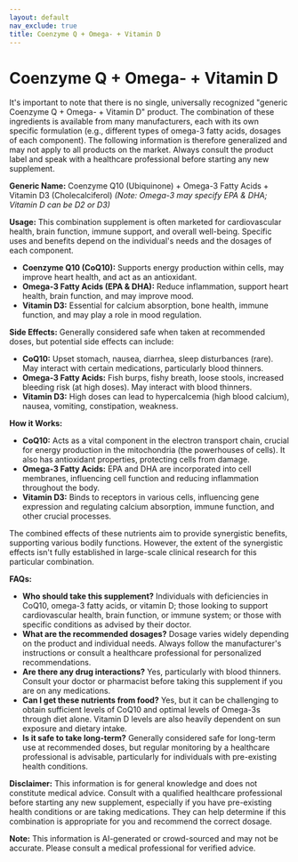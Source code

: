 ```yaml
---
layout: default
nav_exclude: true
title: Coenzyme Q + Omega- + Vitamin D
---
```


# Coenzyme Q + Omega- + Vitamin D

It's important to note that there is no single, universally recognized "generic Coenzyme Q + Omega- + Vitamin D" product.  The combination of these ingredients is available from many manufacturers, each with its own specific formulation (e.g., different types of omega-3 fatty acids, dosages of each component). The following information is therefore generalized and may not apply to all products on the market. Always consult the product label and speak with a healthcare professional before starting any new supplement.

**Generic Name:**  Coenzyme Q10 (Ubiquinone) + Omega-3 Fatty Acids + Vitamin D3 (Cholecalciferol)  *(Note:  Omega-3 may specify EPA & DHA; Vitamin D can be D2 or D3)*

**Usage:**  This combination supplement is often marketed for cardiovascular health, brain function, immune support, and overall well-being.  Specific uses and benefits depend on the individual's needs and the dosages of each component.

* **Coenzyme Q10 (CoQ10):**  Supports energy production within cells, may improve heart health, and act as an antioxidant.
* **Omega-3 Fatty Acids (EPA & DHA):**  Reduce inflammation, support heart health, brain function, and may improve mood.
* **Vitamin D3:**  Essential for calcium absorption, bone health, immune function, and may play a role in mood regulation.

**Side Effects:**  Generally considered safe when taken at recommended doses, but potential side effects can include:

* **CoQ10:**  Upset stomach, nausea, diarrhea, sleep disturbances (rare).  May interact with certain medications, particularly blood thinners.
* **Omega-3 Fatty Acids:**  Fish burps, fishy breath, loose stools, increased bleeding risk (at high doses).  May interact with blood thinners.
* **Vitamin D3:**  High doses can lead to hypercalcemia (high blood calcium), nausea, vomiting, constipation, weakness.

**How it Works:**

* **CoQ10:** Acts as a vital component in the electron transport chain, crucial for energy production in the mitochondria (the powerhouses of cells). It also has antioxidant properties, protecting cells from damage.
* **Omega-3 Fatty Acids:** EPA and DHA are incorporated into cell membranes, influencing cell function and reducing inflammation throughout the body.
* **Vitamin D3:** Binds to receptors in various cells, influencing gene expression and regulating calcium absorption, immune function, and other crucial processes.

The combined effects of these nutrients aim to provide synergistic benefits, supporting various bodily functions.  However, the extent of the synergistic effects isn't fully established in large-scale clinical research for this particular combination.

**FAQs:**

* **Who should take this supplement?** Individuals with deficiencies in CoQ10, omega-3 fatty acids, or vitamin D; those looking to support cardiovascular health, brain function, or immune system; or those with specific conditions as advised by their doctor.
* **What are the recommended dosages?**  Dosage varies widely depending on the product and individual needs.  Always follow the manufacturer's instructions or consult a healthcare professional for personalized recommendations.
* **Are there any drug interactions?** Yes, particularly with blood thinners. Consult your doctor or pharmacist before taking this supplement if you are on any medications.
* **Can I get these nutrients from food?** Yes, but it can be challenging to obtain sufficient levels of CoQ10 and optimal levels of Omega-3s through diet alone.  Vitamin D levels are also heavily dependent on sun exposure and dietary intake.
* **Is it safe to take long-term?**  Generally considered safe for long-term use at recommended doses, but regular monitoring by a healthcare professional is advisable, particularly for individuals with pre-existing health conditions.


**Disclaimer:** This information is for general knowledge and does not constitute medical advice.  Consult with a qualified healthcare professional before starting any new supplement, especially if you have pre-existing health conditions or are taking medications. They can help determine if this combination is appropriate for you and recommend the correct dosage.


**Note:** This information is AI-generated or crowd-sourced and may not be accurate. Please consult a medical professional for verified advice.